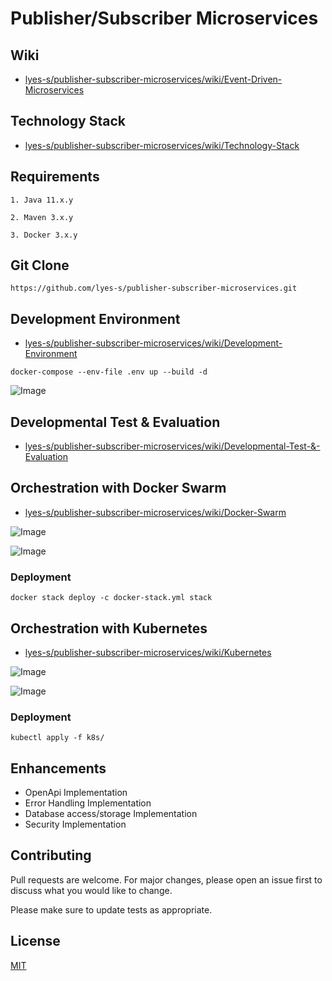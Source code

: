 # Publisher/Subscriber Microservices

## Wiki
* [lyes-s/publisher-subscriber-microservices/wiki/Event-Driven-Microservices](https://github.com/lyes-s/publisher-subscriber-microservices/wiki/Event-Driven-Microservices)

## Technology Stack
* [lyes-s/publisher-subscriber-microservices/wiki/Technology-Stack](https://github.com/lyes-s/publisher-subscriber-microservices/wiki/Technology-Stack)

## Requirements
```
1. Java 11.x.y

2. Maven 3.x.y

3. Docker 3.x.y
```

## Git Clone
```
https://github.com/lyes-s/publisher-subscriber-microservices.git
```

## Development Environment

* [lyes-s/publisher-subscriber-microservices/wiki/Development-Environment](https://github.com/lyes-s/publisher-subscriber-microservices/wiki/Development-Environment)

```
docker-compose --env-file .env up --build -d
```

![Image](https://raw.githubusercontent.com/wiki/lyes-s/publisher-subscriber-microservices/images/Dev-Mode.PNG)

## Developmental Test & Evaluation
* [lyes-s/publisher-subscriber-microservices/wiki/Developmental-Test-&-Evaluation](https://github.com/lyes-s/publisher-subscriber-microservices/wiki/Developmental-Test-&-Evaluation)

## Orchestration with Docker Swarm

* [lyes-s/publisher-subscriber-microservices/wiki/Docker-Swarm](https://github.com/lyes-s/publisher-subscriber-microservices/wiki/Docker-Swarm)

![Image](https://raw.githubusercontent.com/wiki/lyes-s/publisher-subscriber-microservices/images/Orchestration-Swarm.PNG)

![Image](https://raw.githubusercontent.com/wiki/lsefiane/publisher-subscriber-microservices/images/docker-swarm-visualizer.PNG)

### Deployment
```
docker stack deploy -c docker-stack.yml stack
```
## Orchestration with Kubernetes

* [lyes-s/publisher-subscriber-microservices/wiki/Kubernetes](https://github.com/lyes-s/publisher-subscriber-microservices/wiki/Kubernetes)

![Image](https://raw.githubusercontent.com/wiki/lsefiane/publisher-subscriber-microservices/images/kubernetes-cluster.PNG)

![Image](https://raw.githubusercontent.com/wiki/lsefiane/publisher-subscriber-microservices/images/kubernetes-deployment.PNG)

### Deployment
```
kubectl apply -f k8s/
```

## Enhancements

* OpenApi Implementation 
* Error Handling Implementation 
* Database access/storage Implementation
* Security Implementation

## Contributing
Pull requests are welcome. For major changes, please open an issue first to discuss what you would like to change.

Please make sure to update tests as appropriate.

## License
[MIT](https://github.com/lyes-s/publisher-subscriber-microservices/blob/master/LICENSE.md)
